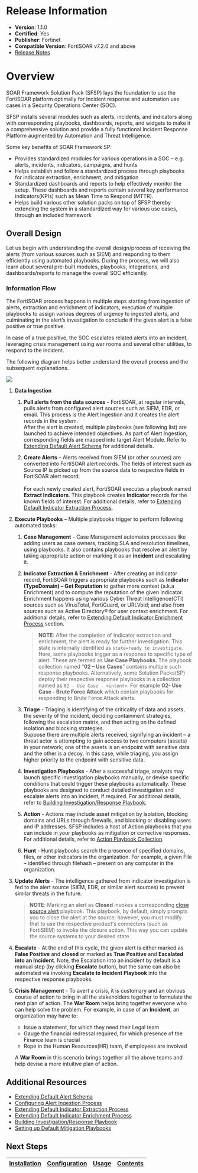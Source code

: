 # Release Information

- **Version**:  1.1.0 
- **Certified**: Yes 
- **Publisher**: Fortinet 
- **Compatible Version**: FortiSOAR v7.2.0 and above
- [Release Notes](https://github.com/fortinet-fortisoar/solution-pack-soar-framework/blob/release/1.1.0/release_notes.md)

# Overview 

SOAR Framework Solution Pack (SFSP) lays the foundation to use the FortiSOAR platform optimally for Incident response and automation use cases in a Security Operations Center (SOC).  

SFSP installs several modules such as alerts, incidents, and indicators along with corresponding playbooks, dashboards, reports, and widgets to make it a comprehensive solution and provide a fully functional Incident Response Platform augmented by Automation and Threat Intelligence. 

Some key benefits of SOAR Framework SP: 

- Provides standardized modules for various operations in a SOC – e.g. alerts, incidents, indicators, campaigns, and hunts
- Helps establish and follow a standardized process through playbooks for indicator extraction, enrichment, and mitigation
- Standardized dashboards and reports to help effectively monitor the setup. These dashboards and reports contain several key performance indicators(KPIs) such as Mean Time to Respond (MTTR).
- Helps build various other solution packs on top of SFSP thereby extending the system in a standardized way for various use cases, through an included framework

## Overall Design 

Let us begin with understanding the overall design/process of receiving the alerts (from various sources such as SIEM) and responding to them efficiently using automated playbooks. During the process, we will also learn about several pre-built modules, playbooks, integrations, and dashboards/reports to manage the overall SOC efficiently.  

### Information Flow

The FortiSOAR process happens in multiple steps starting from ingestion of alerts, extraction and enrichment of indicators, execution of multiple playbooks to assign various degrees of urgency to ingested alerts, and culminating in the alert’s investigation to conclude if the given alert is a false positive or true positive. 

In case of a true positive, the SOC escalates related alerts into an incident, leveraging crisis management using war rooms and several other utilities, to respond to the incident. 

The following diagram helps better understand the overall process and the subsequent explanations.

![](https://raw.githubusercontent.com/fortinet-fortisoar/solution-pack-soar-framework/release/1.1.0/docs/res/FortiSOAR-flow.svg)

1. **Data Ingestion**
    1. **Pull alerts from the data sources** - FortiSOAR, at regular intervals, pulls alerts from configured alert sources such as SIEM, EDR, or email. This process is the Alert Ingestion and it creates the alert records in the system.     
    After the alert is created, multiple playbooks (see following list) are launched to achieve intended objectives. As part of Alert Ingestion, corresponding fields are mapped into target Alert Module. Refer to [Extending Default Alert Schema](https://github.com/fortinet-fortisoar/solution-pack-soar-framework/blob/release/1.1.0/docs/extending-default-alert-schema.md) for additional details. 

    2. **Create Alerts** – Alerts received from SIEM (or other sources) are converted into FortiSOAR alert records. The fields of interest such as Source IP is picked up from the source data to respective fields in FortiSOAR alert record.<br/><br/>For each newly created alert, FortiSOAR executes a playbook named **Extract Indicators**. This playbook creates **Indicator** records for the known fields of interest. For additional details, refer to [Extending Default Indicator Extraction Process](https://github.com/fortinet-fortisoar/solution-pack-soar-framework/blob/release/1.1.0/docs/extending-default-indicator-extraction-process.md).

3. **Execute Playbooks** – Multiple playbooks trigger to perform following automated tasks:
    1. **Case Management** - Case Management automates processes like adding users as case owners, tracking SLA and resolution timelines, using playbooks. It also contains playbooks that resolve an alert by taking appropriate action or marking it as an **incident** and escalating it.
    2. **Indicator Extraction & Enrichment** - After creating an indicator record, FortiSOAR triggers appropriate playbooks such as **Indicator (TypeDomain) – Get Reputation** to gather more context (a.k.a Enrichment) and to compute the reputation of the given indicator.   
    Enrichment happens using various Cyber Threat Intelligence(CTI) sources such as VirusTotal, FortiGuard, or URLVoid; and also from sources such as Active Directory® for user context enrichment. For additional details, refer to [Extending Default Indicator Enrichment Process](https://github.com/fortinet-fortisoar/solution-pack-soar-framework/blob/release/1.1.0/docs/extending-default-indicator-enrichment-process.md) section.
        >**NOTE**: After the completion of Indicator extraction and enrichment, the alert is ready for further investigation. This state is internally identified as `state=ready to investigate`. Here, some playbooks trigger as a response to specific type of alert. These are termed as **Use Case Playbooks**. The playbook collection named “**02 – Use Cases**” contains multiple such response playbooks. Alternatively, some Solution Packs(SP) deploy their respective response playbooks in a collection named as `02 - Use Case - <intent>`. For example **02- Use Case - Brute Force Attack** which contain playbooks for responding to Brute Force Attack alerts.

    3. **Triage** - Triaging is identifying of the criticality of data and assets, the severity of the incident, deciding containment strategies, following the escalation matrix, and then acting on the defined isolation and blocking strategies.     
    Suppose there are multiple alerts received, signifying an incident &ndash; a threat actor is attempting to gain access to two computers (assets) in your network; one of the assets is an endpoint with sensitive data and the other is a decoy. In this case, while triaging, you assign higher priority to the endpoint with sensitive data.

    4. **Investigation Playbooks** - After a successful triage, analysts may launch specific investigation playbooks manually, or devise specific conditions that could trigger these playbooks automatically. These playbooks are designed to conduct detailed investigation and escalate alerts into an incident, if required. For additional details, refer to [Building Investigation/Response Playbook](https://github.com/fortinet-fortisoar/solution-pack-soar-framework/blob/release/1.1.0/docs/building-investigation-response-playbook.md).

    5. **Action** - Actions may include asset mitigation by isolation, blocking domains and URLs through firewalls, and blocking or disabling users and IP addresses. SFSP includes a host of Action playbooks that you can include in your playbooks as mitigation or corrective responses. For additional details, refer to [Action Playbook Collection](https://github.com/fortinet-fortisoar/solution-pack-soar-framework/blob/release/1.1.0/docs/contents.md#actions-playbook-collection).

    6. **Hunt** - Hunt playbooks search the presence of specified domains, files, or other indicators in the organization. For example, a given File &ndash; identified through filehash &ndash; present on any computer in the organization.

4. **Update Alerts** - The intelligence gathered from indicator investigation is fed to the alert source (SIEM, EDR, or similar alert sources) to prevent similar threats in the future.<br/>
    >**NOTE**: Marking an alert as **Closed** invokes a corresponding [close source alert](https://github.com/fortinet-fortisoar/solution-pack-soar-framework/blob/release/1.1.0/docs/contents.md#06---irp---case-management) playbook. This playbook, by default, simply prompts you to close the alert at the source; however, you must modify that to use the respective product's connectors (such as FortiSIEM) to invoke the closure action. This way you can update the source systems to your desired state.

5. **Escalate** - At the end of this cycle, the given alert is either marked as **False Positive** and **closed** or marked as **True Positive** and **Escalated into an Incident**. Note, the Escalation into an incident by default is a manual step (by clicking **Escalate** button), but the same can also be automated via invoking **Escalate to Incident Playbook** into the respective response playbooks.

6. **Crisis Management** - To avert a crisis, it is customary and an obvious course of action to bring in all the stakeholders together to formulate the next plan of action. The **War Room** helps bring together everyone who can help solve the problem. For example, in case of an **Incident**, an organization may have to:
    - Issue a statement, for which they need their Legal team
    - Gauge the financial redressal required, for which presence of the Finance team is crucial
    - Rope in the Human Resources(HR) team, if employees are involved   

    A **War Room** in this scenario brings together all the above teams and help devise a more intuitive plan of action.

<!-- - **Incident Response** - These playbooks help plan a response to an incident such as a malware attack. -->

## Additional Resources 

- [Extending Default Alert Schema](https://github.com/fortinet-fortisoar/solution-pack-soar-framework/blob/release/1.1.0/docs/extending-default-alert-schema.md)
- [Configuring Alert Ingestion Process](https://github.com/fortinet-fortisoar/solution-pack-soar-framework/blob/release/1.1.0/docs/configuring-alert-Ingestion-process.md)
- [Extending Default Indicator Extraction Process](https://github.com/fortinet-fortisoar/solution-pack-soar-framework/blob/release/1.1.0/docs/extending-default-indicator-extraction-process.md)
- [Extending Default Indicator Enrichment Process](https://github.com/fortinet-fortisoar/solution-pack-soar-framework/blob/release/1.1.0/docs/extending-default-indicator-enrichment-process.md)
- [Building Investigation/Response Playbook](https://github.com/fortinet-fortisoar/solution-pack-soar-framework/blob/release/1.1.0/docs/building-investigation-response-playbook.md)
- [Setting up Default Mitigation Playbooks](https://github.com/fortinet-fortisoar/solution-pack-soar-framework/blob/release/1.1.0/docs/setting-up-default-mitigation-playbook.md)
<!-- * [Setting up Default Hunt Playbooks](https://github.com/fortinet-fortisoar/solution-pack-soar-framework/blob/release/1.1.0/docs/setting-up-default-hunt-playbook.md) -->

## Next Steps

| [Installation](https://github.com/fortinet-fortisoar/solution-pack-soar-framework/blob/release/1.1.0/docs/setup.md#installation) | [Configuration](https://github.com/fortinet-fortisoar/solution-pack-soar-framework/blob/release/1.1.0/docs/setup.md#configuration) | [Usage](https://github.com/fortinet-fortisoar/solution-pack-soar-framework/blob/release/1.1.0/docs/usage.md) | [Contents](https://github.com/fortinet-fortisoar/solution-pack-soar-framework/blob/release/1.1.0/docs/contents.md) |
|--------------------------------------------|----------------------------------------------|------------------------|------------------------------|
